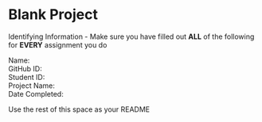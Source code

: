 # Blank Project

Identifying Information - Make sure you have filled out <b>ALL</b> of the following for <b>EVERY</b> assignment you do<br>

Name:<br>
GitHub ID:<br>
Student ID:<br>
Project Name:<br>
Date Completed:<br>


Use the rest of this space as your README